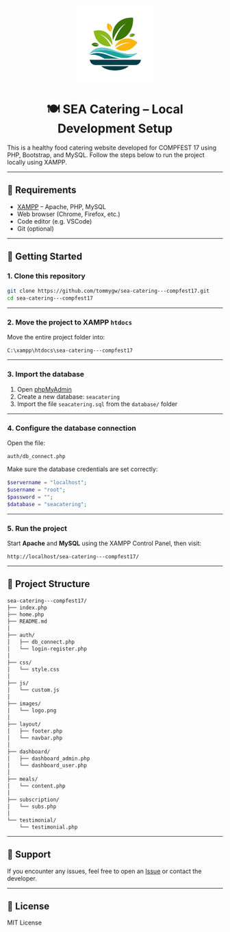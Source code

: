 <p align="center">
  <img src="images/logo.png" alt="SEA Catering Logo" width="180">
</p>

<h1 align="center">🍽️ SEA Catering – Local Development Setup</h1>

This is a healthy food catering website developed for COMPFEST 17 using PHP, Bootstrap, and MySQL. Follow the steps below to run the project locally using XAMPP.

---

## 🔧 Requirements

- [XAMPP](https://www.apachefriends.org/index.html) – Apache, PHP, MySQL
- Web browser (Chrome, Firefox, etc.)
- Code editor (e.g. VSCode)
- Git (optional)

---

## 🚀 Getting Started

### 1. Clone this repository

```bash
git clone https://github.com/tommygw/sea-catering---compfest17.git
cd sea-catering---compfest17
```

---

### 2. Move the project to XAMPP `htdocs`

Move the entire project folder into:

```
C:\xampp\htdocs\sea-catering---compfest17
```

---

### 3. Import the database

1. Open [phpMyAdmin](http://localhost/phpmyadmin)
2. Create a new database: `seacatering`
3. Import the file `seacatering.sql` from the `database/` folder

---

### 4. Configure the database connection

Open the file:

```
auth/db_connect.php
```

Make sure the database credentials are set correctly:

```php
$servername = "localhost";
$username = "root";
$password = "";
$database = "seacatering";
```

---

### 5. Run the project

Start **Apache** and **MySQL** using the XAMPP Control Panel, then visit:

```
http://localhost/sea-catering---compfest17/
```

---

## 📁 Project Structure

```
sea-catering---compfest17/
├── index.php
├── home.php
├── README.md
│
├── auth/
│   ├── db_connect.php
│   └── login-register.php
│
├── css/
│   └── style.css
│
├── js/
│   └── custom.js
│
├── images/
│   └── logo.png
│
├── layout/
│   ├── footer.php
│   └── navbar.php
│
├── dashboard/
│   ├── dashboard_admin.php
│   └── dashboard_user.php
│
├── meals/
│   └── content.php
│
├── subscription/
│   └── subs.php
│
└── testimonial/
    └── testimonial.php
```
---

## 🙋 Support

If you encounter any issues, feel free to open an [Issue](https://github.com/tommygw/sea-catering---compfest17/issues) or contact the developer.

---

## 📄 License

MIT License